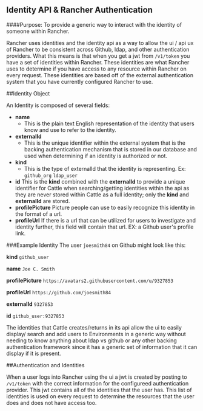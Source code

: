 Identity API & Rancher Authentication
------------
####Purpose: To provide a generic way to interact with the identity of someone within Rancher.

Rancher uses identities and the identity api as a way to allow the ui / api ux of Rancher to be consistent across Github, ldap, and other authentication providers. What this means is that when you get a jwt from `/v1/token` you have a set of identities within Rancher. These identities are what Rancher uses to determine if you have access to any resource within Rancher on every request. These identities are based off of the external authentication system that you have currently configured Rancher to use.

##Identity Object

An Identity is composed of several fields:

* **name** 
    * This is the plain text English representation of the identity that users know and use to refer to the identity.
* **externalId**
    * This is the unique identifier within the external system that is the backing authentication mechanism that is stored in our database and used when determining if an identity is authorized or not.
* **kind**
    * This is the type of externalId that the identity is representing. Ex: `github_org` `ldap_user`
* **id** This is the **kind** combined with the **externalId** to provide a unique identifier for Cattle when searching/getting identities within the api as they are never stored within Cattle as a full identity; only the **kind** and **externalId** are stored.
* **profilePicture** Picture people can use to easily recognize this identity in the format of a url. 
* **profileUrl** If there is a url that can be utilized for users to investigate and identity further, this field will contain that url. EX: a Github user's profile link.

###Example Identity
The user `joesmith84` on Github might look like this:

**kind** `github_user`

**name** `Joe C. Smith`

**profilePicture** `https://avatars2.githubusercontent.com/u/9327853`

**profileUrl** `https://github.com/joesmith84`

**externalId** `9327853`

**id** `github_user:9327853`

The identities that Cattle creates/returns in its api allow the ui to easily display/ search and add users to Environments in a generic way without needing to know anything about ldap vs github or any other backing authentication framework since it has a generic set of information that it can display if it is present. 

##Authentication and Identities

When a user logs into Rancher using the ui a jwt is created by posting to `/v1/token` with the correct information for the configureed authentication provider. This jwt contains all of the identities that the user has. This list of identities is used on every request to determine the resources that the user does and does not have access too. 
